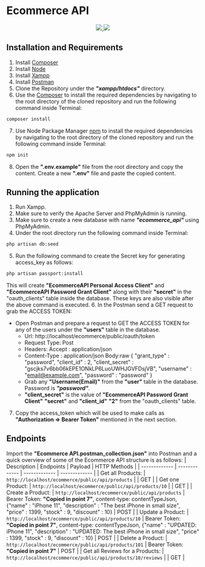 # Ecommerce API
<p align="center">
  <a href="#" alt="Built with: Laravel 7">
    <img src="https://badgen.net/badge/Built%20with/Laravel%207/FF2D20" />
  </a>
  <a href="#" alt="Powered by: PHP 7.4.4">
    <img src="https://badgen.net/badge/Powered%20by/PHP%207.4.4/8892BF" />
  </a>
</p>

## Installation and Requirements
1. Install [Composer](https://getcomposer.org/download/)
2. Install [Node](https://nodejs.org/en/)
3. Install [Xampp](https://www.apachefriends.org/download.html)
4. Install [Postman](https://www.postman.com/downloads/)
5. Clone the Repository under the ***"xampp/htdocs"*** directory.
6. Use the [Composer](https://getcomposer.org/download/) to install the required dependencies by navigating to the root directory of the cloned repository and run the following command inside Terminal:
```bash
composer install
``` 
7. Use Node Package Manager [npm](https://www.npmjs.com/) to install the required dependencies by navigating to the root directory of the cloned repository and run the following command inside Terminal:
```bash
npm init
``` 
8. Open the **".env.example"** file from the root directory and copy the content. Create a new **".env"** file and paste the copied content. 

## Running the application
1. Run Xampp.
2. Make sure to verify the Apache Server and PhpMyAdmin is running.
3. Make sure to create a new database with name ***"ecommerce_api"*** using PhpMyAdmin.
4. Under the root directory run the following command inside Terminal:
```bash
php artisan db:seed 
```
5. Run the following command to create the Secret key for generating access_key as follows:
```bash
php artisan passport:install 
```
This will create **"EcommerceAPI Personal Access Client"** and **"EcommerceAPI Password Grant Client"** along with their **"secret"** in the "oauth_clients" table inside the database. These keys are also visible after the above command is executed.
6. In the Postman send a GET request to grab the ACCESS TOKEN:
 - Open Postman and prepare a request to GET the ACCESS TOKEN for any of the users under the **"users"** table in the database.
 	- Url: http://localhost/ecommerce/public/oauth/token
	- Request Type: Post
	- Headers: Accept : application/json
	- Content-Type : application/json
	  Body:raw {
		"grant_type" : "password",
		"client_id" : 2,
		"client_secret" : "gscjks7v6bb06kEPE1ONkLP6LuoUWHJGVFDsjVB",
		"username" : "email@example.com",
		"password" : "password"
		}
	- Grab any **"Username(Email)"** from the **"user"** table in the database. Password is ***"password"***.  
	- **"client_secret"**  is the value of **"EcommerceAPI Password Grant Client"** **"secret"**  and **"client_id"**  **"2"**  from the "oauth_clients" table.
7. Copy the access_token which will be used to make calls as **"Authorization => Bearer Token"**  mentioned in the next section.

## Endpoints
Import the **"Ecommerce API.postman_collection.json"** into Postman and a quick overview of some of the Ecommerce API structure is as follows:
| Description | Endpoints | Payload | HTTP Methods |
| ------------- | ------------- | ------------- | ------------- |
| Get all Products: | `http://localhost/ecommerce/public/api/products` | | GET |
| Get one Product: | `http://localhost/ecommerce/public/api/products/10` | | GET |
| Create a Product: | `http://localhost/ecommerce/public/api/products` | Bearer Token: **"Copied in point 7"**, content-type: contentTypeJson, {"name" : "iPhone 11", "description" : "The best iPhone in small size", "price" : 1399, "stock" : 9, "discount" : 10} | POST |
| Update a Product: | `http://localhost/ecommerce/public/api/products/10` | Bearer Token: **"Copied in point 7"**, content-type: contentTypeJson, {"name" : "UPDATED: iPhone 11", "description" : "UPDATED: The best iPhone in small size", "price" : 1399, "stock" : 9, "discount" : 10} | POST |
| Delete a Product: | `http://localhost/ecommerce/public/api/products/101` | Bearer Token: **"Copied in point 7"** | POST |
| Get all Reviews for a Products: | `http://localhost/ecommerce/public/api/products/10/reviews` | | GET |

